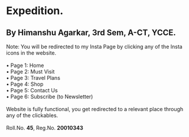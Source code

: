 # Expedition.
## By Himanshu Agarkar, 3rd Sem, A-CT, YCCE.

Note: You will be redirected to my Insta Page by clicking any of the Insta icons in the website.<br>
<br>• Page 1: Home
<br>• Page 2: Must Visit
<br>• Page 3: Travel Plans
<br>• Page 4: Shop
<br>• Page 5: Contact Us
<br>• Page 6: Subscribe (to Newsletter)
<br><br> Website is fully functional, you get redirected to a relevant place through any of the clickables.
<br><br>Roll.No. **45**, Reg.No. **20010343**
